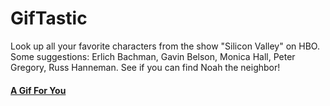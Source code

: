 # GifTastic

Look up all your favorite characters from the show "Silicon Valley" on HBO. Some suggestions: Erlich Bachman, Gavin Belson, Monica Hall, Peter Gregory, Russ Hanneman. See if you can find Noah the neighbor!

#### [A Gif For You](https://g-anico.github.io/GifTastic/)
